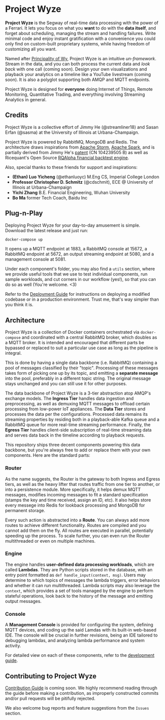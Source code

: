 # Project Wyze

**Project Wyze** is the Segway of real-time data processing with the power of a Ferrari. It lets you focus on what you **want** to do with the **data itself**, and forget about scheduling, managing the stream and handling failures. Write minimal code and enjoy instant gratification with a convenience you could only find on custom-built proprietary systems, while having freedom of customizing all you want.

Named after [Principality of Wy](http://principalityofwy.com/), Project Wyze is an intuitive *un-framework*. Stream in the data, and you can both process the current data and *look back* with one call (coming soon). Design your own visualizations and playback your analytics on a timeline like a YouTube livestream (coming soon). It is also a polyglot supporting both AMQP and MQTT endpoints. 

Project Wyze is designed for **everyone** doing Internet of Things, Remote Monitoring, Quantitative Trading, and everything involving Streaming Analytics in general.

## Credits

Project Wyze is a collective effort of Jimmy He (@streamliner18) and Sasan Erfan (@sasma) at the University of Illinois at Urbana-Champaign.

Project Wyze is powered by RabbitMQ, MongoDB and Redis. The architecture draws inspirations from [Apache Storm](http://storm.apache.org), [Apache Spark](https://spark.apache.org), and is partially derived from Jimmy He's [patent](https://www.google.com/patents/CN104239505B?cl=en) (CN 104239505 B) as well as Ricequant's Open Source [RQAlpha financial backtest engine](https://github.com/ricequant/rqalpha).

Also, special thanks to these friends for support and inspirations: 

- **(Ethan) Luo Yicheng** (@ethanluoyc) M.Eng CS, Imperial College London
- **Professor Christopher D. Schmitz** (@cdschmit), ECE @ University of Illinois at Urbana-Champaign
- **Yichi Zhang** B.E. Financial Engineering, Wuhan University
- **Bo Ma** former Tech Coach, Baidu Inc

## Plug-n-Play

Deploying Project Wyze for your day-to-day amusement is simple. Download the latest release and just run:

```bash
docker-compose up
```

It opens up a MQTT endpoint at 1883, a RabbitMQ console at 15672, a RabbitMQ endpoint at 5672, an output streaming endpoint at 5080, and a management console at 5081.

Under each component's folder, you may also find a `utils` section, where we provide useful tools that we use to test individual components, run sample workloads, and cut corners in our workflow (yes!), so that you can do so as well (You're welcome. \<3)

Refer to the [Deployment Guide](docs/deploy.md) for instructions on deploying a modified codebase or in a production environment. Trust me, that's way simpler than you think it is.

## Architecture

Project Wyze is a collection of Docker containers orchestrated via `docker-compose` and coordinated with a central RabbitMQ broker, which doubles as a MQTT broker. It is intended and encouraged that different parts be bypassed or replaced to suit a particular use case as long as the pipeline is integral.

This is done by having a single data backbone (i.e. RabbitMQ) containing a pool of messages classified by their "topic". Processing of these messages takes form of picking one up by its topic, and emitting a **separate message** into the pool, preferably in a different topic string. The original message stays unchanged and you can still use it for other purposes.

The data backbone of Project Wyze is a 3-tier abstraction atop AMQP's exchange models. The **Ingress Tier** handles data ingestion and preprocessing, as well as demuxing MQTT messages to offload certain processing from low-power IoT appliances. The **Data Tier** stores and processes the data per the configurations. Processed data remains its streaming properties by residing both in a playback-able Kafka queue and a RabbitMQ queue for more real-time streaming performance. Finally, the **Egress Tier** handles client-side subscription of real-time streaming data and serves data back in the timeline according to playback requests. 

This repository ships three decent components powering this data backbone, but you're always free to add or replace them with your own components. Here are the standard parts:

### Router

As the name suggests, the Router is the gateway to both Ingress and Egress tiers, as well as the heavy lifter that routes traffic from one tier to another, or into a persistence module. More specifically, it helps demux MQTT messages, modifies incoming messages to fit a standard specification (stamps the key and time received, assign an ID, etc). It also helps store every messege into Redis for lookback processing and MongoDB for permanent storage. 

Every such action is abstracted into a **Route**. You can always add more routes to achieve different functionality. Routes are compiled and you cannot add them on the fly. All routes are executed in parallel, potentially speeding up the process. To scale further, you can even run the Router multithreaded or even on multiple machines.

### Engine

The engine handles **user-defined data processing workloads**, which are called **Lambdas**. They are Python scripts stored in the database, with an entry point formatted as `def handle_input(context, msg)`. Users may determine to which topics of messages the lambda triggers, error behaviors and whether it can run multithreaded. Lambda  scripts may also leverage the `context`, which provides a set of tools managed by the engine to perform stateful operations, look back to the history of the message and emitting output messages.

### Console

A **Management Console** is provided for configuring the system, defining MQTT devices, and coding up the said Lamdas with its built-in web-based IDE. The console will be crucial in further revisions, being an IDE tailored to debugging lambdas, and analyzing lambda performance and system activity.


For detailed view on each of these components, refer to the [development guide](docs/develop.md).


## Contributing to Project Wyze

[Contribution Guide](docs/contribute.md) is coming soon. We highly recommend reading through the guide before making a contribution, as improperly constructed commits and/or pull requests will be pitifully rejected.

We also welcome bug reports and feature suggestions from the `Issues` section.
